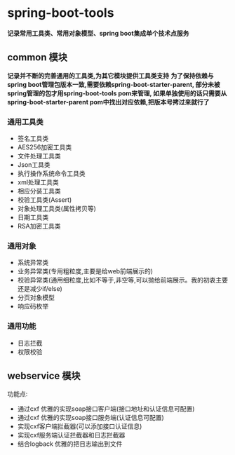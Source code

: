 # spring-boot-tools
**记录常用工具类、常用对象模型、spring boot集成单个技术点服务**

## common 模块
**记录并不断的完善通用的工具类,为其它模块提供工具类支持**
**为了保持依赖与spring boot管理包版本一致,需要依赖spring-boot-starter-parent,
部分未被spring管理的包才用spring-boot-tools pom来管理,
如果单独使用的话只需要从spring-boot-starter-parent pom中找出对应依赖,把版本号拷过来就行了**
  
### 通用工具类
- 签名工具类
- AES256加密工具类
- 文件处理工具类
- Json工具类
- 执行操作系统命令工具类
- xml处理工具类
- 相应分装工具类
- 校验工具类(Assert)
- 对象处理工具类(属性拷贝等)
- 日期工具类
- RSA加密工具类
### 通用对象
- 系统异常类
- 业务异常类(专用粗粒度,主要是给web前端展示的)
- 校验异常类(通用细粒度,比如不等于,非空等,可以抛给前端展示。我的初衷主要还是减少if/else)
- 分页对象模型
- 响应码枚举

### 通用功能
- 日志拦截
- 权限校验

## webservice 模块
功能点:
- 通过cxf 优雅的实现soap接口客户端(接口地址和认证信息可配置)
- 通过cxf 优雅的实现soap接口服务端(认证信息可配置)
- 实现cxf客户端拦截器(可以添加接口认证信息)
- 实现cxf服务端认证拦截器和日志拦截器
- 结合logback 优雅的把日志输出到文件